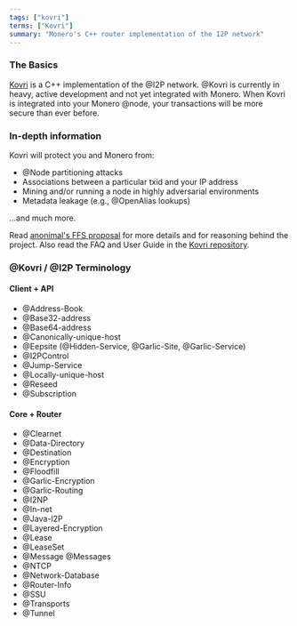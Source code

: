 ```yaml
---
tags: ["kovri"]
terms: ["Kovri"]
summary: "Monero's C++ router implementation of the I2P network"
---
```


### The Basics

[Kovri](https://gitlab.com/kovri-project/kovri/) is a C++ implementation of the @I2P network. @Kovri is currently in heavy, active development and not yet integrated with Monero. When Kovri is integrated into your Monero @node, your transactions will be more secure than ever before.

### In-depth information

Kovri will protect you and Monero from:

- @Node partitioning attacks
- Associations between a particular txid and your IP address
- Mining and/or running a node in highly adversarial environments
- Metadata leakage (e.g., @OpenAlias lookups)

...and much more.

Read [anonimal's FFS proposal](https://forum.getmonero.org/9/work-in-progress/86967/anonimal-s-kovri-full-time-development-funding-thread) for more details and for reasoning behind the project. Also read the FAQ and User Guide in the [Kovri repository](https://gitlab.com/kovri-project/kovri/).

### @Kovri / @I2P Terminology

#### Client + API

- @Address-Book
- @Base32-address
- @Base64-address
- @Canonically-unique-host
- @Eepsite (@Hidden-Service, @Garlic-Site, @Garlic-Service)
- @I2PControl
- @Jump-Service
- @Locally-unique-host
- @Reseed
- @Subscription

#### Core + Router

- @Clearnet
- @Data-Directory
- @Destination
- @Encryption
- @Floodfill
- @Garlic-Encryption
- @Garlic-Routing
- @I2NP
- @In-net
- @Java-I2P
- @Layered-Encryption
- @Lease
- @LeaseSet
- @Message @Messages
- @NTCP
- @Network-Database
- @Router-Info
- @SSU
- @Transports
- @Tunnel
